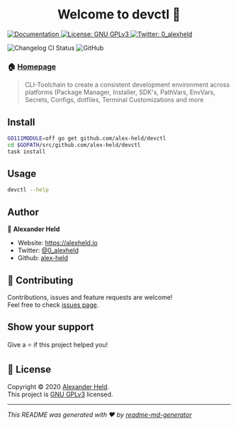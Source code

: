 <h1 align="center">Welcome to devctl 👋</h1>
<p>
  <a href="https://github.com/alex-held/devctl/wiki" target="_blank">
    <img alt="Documentation" src="https://img.shields.io/badge/documentation-yes-brightgreen.svg" />
  </a>
  <a href="https://www.gnu.org/licenses/gpl-3.0.en.html" target="_blank">
    <img alt="License: GNU GPLv3" src="https://img.shields.io/badge/License-GNU GPLv3-yellow.svg" />
  </a>
  <a href="https://twitter.com/0_alexheld" target="_blank">
    <img alt="Twitter: 0_alexheld" src="https://img.shields.io/twitter/follow/0_alexheld.svg?style=social" />
  </a>
</p>

![Changelog CI Status](https://github.com/alex-held/devctl/workflows/auto-changelog/badge.svg)
![GitHub](https://img.shields.io/github/license/alex-held/devctl?style=flat-square)


### 🏠 [Homepage](https://github.com/alex-held/devctl/wiki)

> CLI-Toolchain to create a consistent development environment across platforms (Package Manager, Installer, SDK's, PathVars, EnvVars, Secrets, Configs, dotfiles, Terminal Customizations and more


## Install

```sh
GO111MODULE=off go get github.com/alex-held/devctl 
cd $GOPATH/src/github.com/alex-held/devctl
task install
```

## Usage

```sh
devctl --help
```

## Author

👤 **Alexander Held**

* Website: https://alexheld.io
* Twitter: [@0_alexheld](https://twitter.com/0_alexheld)
* Github: [alex-held](https://github.com/alex-held)

## 🤝 Contributing

Contributions, issues and feature requests are welcome! <br/>Feel free to
check [issues page](https://github.com/alex-held/devctl/issues).

## Show your support

Give a ⭐️ if this project helped you!

## 📝 License

Copyright © 2020 [Alexander Held](https://github.com/alex-held). <br/>
This project is [GNU GPLv3](https://www.gnu.org/licenses/gpl-3.0.en.html) licensed.

***
_This README was generated with ❤️ by [readme-md-generator](https://github.com/kefranabg/readme-md-generator)_
